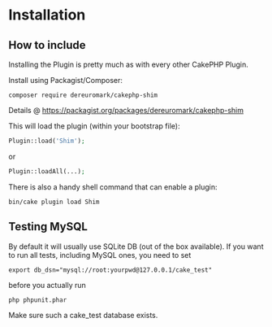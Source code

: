 # Installation

## How to include
Installing the Plugin is pretty much as with every other CakePHP Plugin.

Install using Packagist/Composer:
```
composer require dereuromark/cakephp-shim
```

Details @ https://packagist.org/packages/dereuromark/cakephp-shim

This will load the plugin (within your bootstrap file):
```php
Plugin::load('Shim');
```
or
```php
Plugin::loadAll(...);
```

There is also a handy shell command that can enable a plugin:
```
bin/cake plugin load Shim
```

## Testing MySQL

By default it will usually use SQLite DB (out of the box available).
If you want to run all tests, including MySQL ones, you need to set
```
export db_dsn="mysql://root:yourpwd@127.0.0.1/cake_test"
```
before you actually run
```
php phpunit.phar
```

Make sure such a cake_test database exists.
